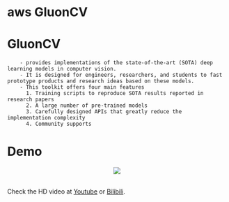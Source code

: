 # aws GluonCV

# GluonCV
        - provides implementations of the state-of-the-art (SOTA) deep learning models in computer vision.
        - It is designed for engineers, researchers, and students to fast prototype products and research ideas based on these models.
        - This toolkit offers four main features
          1. Training scripts to reproduce SOTA results reported in research papers
          2. A large number of pre-trained models
          3. Carefully designed APIs that greatly reduce the implementation complexity
          4. Community supports

# Demo

<div align="center">
    <img src="Data/short_demo.gif">
</div>

<br>

Check the HD video at [Youtube](https://www.youtube.com/watch?v=nfpouVAzXt0) or [Bilibili](https://www.bilibili.com/video/av55619231).
